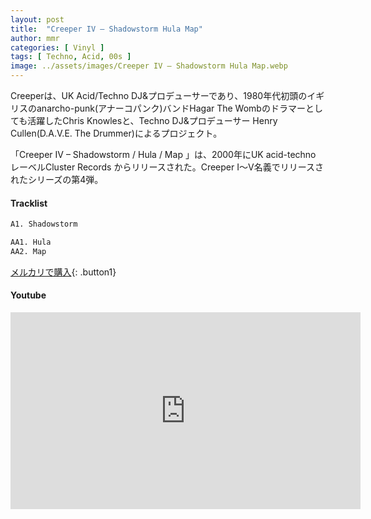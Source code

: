 ```yaml
---
layout: post
title:  "Creeper IV – Shadowstorm Hula Map"
author: mmr
categories: [ Vinyl ]
tags: [ Techno, Acid, 00s ]
image: ../assets/images/Creeper IV – Shadowstorm Hula Map.webp
---
```


Creeperは、UK Acid/Techno DJ&プロデューサーであり、1980年代初頭のイギリスのanarcho-punk(アナーコパンク)バンドHagar The Wombのドラマーとしても活躍したChris Knowlesと、Techno DJ&プロデューサー Henry Cullen(D.A.V.E. The Drummer)によるプロジェクト。

「Creeper IV – Shadowstorm / Hula / Map 」は、2000年にUK acid-techno レーベルCluster Records からリリースされた。Creeper Ⅰ〜Ⅴ名義でリリースされたシリーズの第4弾。


#### Tracklist
```md
A1. Shadowstorm

AA1. Hula
AA2. Map
```

[メルカリで購入](https://jp.mercari.com/item/m40571568473?afid=6142608987){: .button1}

#### Youtube
<iframe width="560" height="315" src="https://www.youtube.com/embed/9cjzsUYFU4Q?si=X-cImso_UGwQafBK" title="YouTube video player" frameborder="0" allow="accelerometer; autoplay; clipboard-write; encrypted-media; gyroscope; picture-in-picture; web-share" referrerpolicy="strict-origin-when-cross-origin" allowfullscreen></iframe>